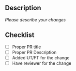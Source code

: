 ## Description
*Please describe your changes*

## Checklist
- [ ] Proper PR title
- [ ] Proper PR Description
- [ ] Added UT/FT for the change
- [ ] Have reviewer for the change
